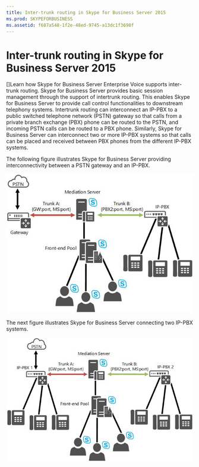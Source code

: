 ```yaml
---
title: Inter-trunk routing in Skype for Business Server 2015
ms.prod: SKYPEFORBUSINESS
ms.assetid: f687a548-1f2e-48ed-9745-a13dc1f3698f
---
```



# Inter-trunk routing in Skype for Business Server 2015
[]Learn how Skype for Business Server Enterprise Voice supports inter-trunk routing.
Skype for Business Server provides basic session management through the support of intertrunk routing. This enables Skype for Business Server to provide call control functionalities to downstream telephony systems. Intertrunk routing can interconnect an IP-PBX to a public switched telephone network (PSTN) gateway so that calls from a private branch exchange (PBX) phone can be routed to the PSTN, and incoming PSTN calls can be routed to a PBX phone. Similarly, Skype for Business Server can interconnect two or more IP-PBX systems so that calls can be placed and received between PBX phones from the different IP-PBX systems. 
  
    
    

The following figure illustrates Skype for Business Server providing interconnectivity between a PSTN gateway and an IP-PBX.
  
    
    
![Lync Server connecting PSTN gateway/IP-PBX diagram](images/inter_trunk01.jpg)
  
    
    
The next figure illustrates Skype for Business Server connecting two IP-PBX systems.
  
    
    
![Lync Server interconnecting IP-PAX systems diagram](images/inter_trunk02.jpg)
  
    
    

  
    
    

  
    
    

